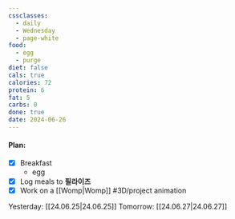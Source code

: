 ```yaml
---
cssclasses:
  - daily
  - Wednesday
  - page-white
food:
  - egg
  - purge
diet: false
cals: true
calories: 72
protein: 6
fat: 5
carbs: 0
done: true
date: 2024-06-26
---
```

#### Plan:
- [x] Breakfast
	- egg
- [x] Log meals to **필라이즈**
- [x] Work on a [[Womp|Womp]] #3D/project animation

Yesterday: [[24.06.25|24.06.25]]
Tomorrow: [[24.06.27|24.06.27]]